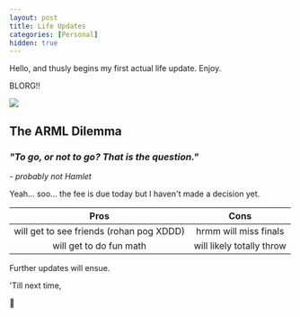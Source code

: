 ```yaml
---
layout: post
title: Life Updates
categories: [Personal]
hidden: true
---
```


Hello, and thusly begins my first actual life update. Enjoy.

BLORG!!

![](https://media.tenor.com/ShzdJcrguswAAAAC/burn-elmo.gif)

## The ARML Dilemma

### *"To go, or not to go? That is the question."* 
*- probably not Hamlet*

Yeah... soo... the fee is due today but I haven't made a decision yet.

|Pros|Cons|
|:-:|:-:|
|will get to see friends (rohan pog XDDD)|hrmm will miss finals|
|will get to do fun math|will likely totally throw|

Further updates will ensue.

'Till next time,

👋